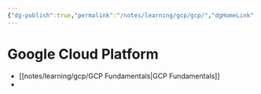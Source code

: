 ```yaml
---
{"dg-publish":true,"permalink":"/notes/learning/gcp/gcp/","dgHomeLink":true,"dgPassFrontmatter":false}
---
```


# Google Cloud Platform

- [[notes/learning/gcp/GCP Fundamentals|GCP Fundamentals]]
- 